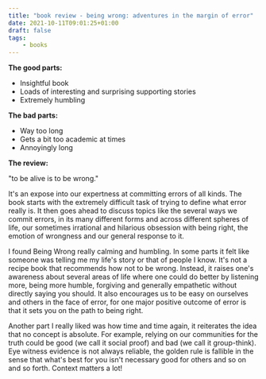 ```yaml
---
title: "book review - being wrong: adventures in the margin of error"
date: 2021-10-11T09:01:25+01:00
draft: false
tags:
    - books
---
```


**The good parts:**
- Insightful book
- Loads of interesting and surprising supporting stories
- Extremely humbling

**The bad parts:**
- Way too long
- Gets a bit too academic at times
- Annoyingly long

**The review:**

"to be alive is to be wrong."

It's an expose into our expertness at committing errors of all kinds. The book starts with the extremely difficult task 
of trying to define what error really is. It then goes ahead to discuss topics like the several ways we commit errors, 
in its many different forms and across different spheres of life, our sometimes irrational and hilarious obsession with 
being right, the emotion of wrongness and our general response to it.

I found Being Wrong really calming and humbling. In some parts it felt like someone was telling me my life's story or 
that of people I know. It's not a recipe book that recommends how not to be wrong. Instead, it raises one's awareness 
about several areas of life where one could do better by listening more, being more humble, forgiving and generally 
empathetic without directly saying you should. It also encourages us to be easy on ourselves and others in the face of 
error, for one major positive outcome of error is that it sets you on the path to being right.

Another part I really liked was how time and time again, it reiterates the idea that no concept is absolute. For example,
relying on our communities for the truth could be good (we call it social proof) and bad (we call it group-think).
Eye witness evidence is not always reliable, the golden rule is fallible in the sense that what's best for you isn't 
necessary good for others and so on and so forth. Context matters a lot!